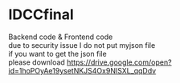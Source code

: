 # IDCCfinal
Backend code & Frontend code  
due to security issue I do not put myjson file  
if you want to get the json file  
please download https://drive.google.com/open?id=1hoPOyAe19ysetNKJS4Ox9NISXL_qqDdv  